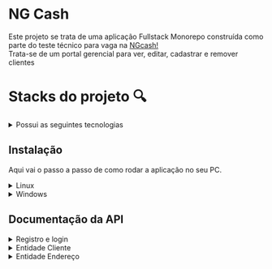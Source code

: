 # NG Cash

Este projeto se trata de uma aplicação Fullstack Monorepo construída como parte do teste técnico para vaga na [NGcash!](https://ng.cash/)  
Trata-se de um portal gerencial para ver, editar, cadastrar e remover clientes

# Stacks do projeto 🔍

<details>
<summary>Possui as seguintes tecnologias</summary> <br>

📊 **Banco de dados:**
  - Relacional, construído com PostGreSQL e Sequelize como ORM;

🔙 **Back-end:**
 - Construído seguindo modelo REST, feito 100% em Typescript;
 
🐋 **Docker:**
 - Cada camada da aplicação (front, back e db) conta com um Dockerfile, além de orquestração docker para dar conta de subir tudo junto ao mesmo tempo;

 🔙 **Front-end:**
 - Feito em React, CSS e Bootstrap
 
 </details> 
 

## Instalação

Aqui vai o passo a passo de como rodar a aplicação no seu PC.

<details> 
<summary>Linux</summary> </br>

Na pasta raiz, rode o comando para realizar o compose

   ```bash
  docker-compose up -d
``` 

Agora é só esperar o compose finalizar Pega um copo de água enquanto isso 🥤

Depois de finalizado, acesse o [link](https://localhost:3000/) para visualizar a aplicação.

</details> 


<details> 
<summary>Windows</summary> </br>

</details> 


## Documentação da API

<details>
<summary>Registro e login</summary> </br>

#### Registrar

```http
  POST /register
```

```bash
    "name": "Primeiro Usuário",
    "email": "usuario@email.com",
    "password": "firstUserPassword"
``` 

#### Logar

```http
  POST /login
```

```bash
    "email": "usuario@email.com",
    "password": "firstUserPassword"
``` 

</details>

<details>
<summary>Entidade Cliente</summary> </br>


#### Cadastrar cliente

```http
  POST /client
```

```bash
    "name": "Cliente",
    "cpf": "07938665029",
    "birthday": "16/06/1999",
    "rg": "319100467",
    "phone": "27994567859",
    "addresses": [
      {
        "zipcode": "29060670",
        "address": "Rua tal",
        "number": "880",
        "district": "Bairro Tal",
        "city": "Vitória",
        "state": "ES"
      },
    ]
``` 

#### Listar todos clientes

```http
  GET /client
```

#### Listar cliente por id

```http
  GET /client/${id}
```

| Parâmetro   | Tipo       | Descrição                                   |
| :---------- | :--------- | :------------------------------------------ |
| `id`      | `string` | **Obrigatório**. O ID do cliente que você quer |


#### Editar cliente por id

```http
  PATCH /client/${id}
```

```bash
    "name": "Cliente X",
``` 

| Parâmetro   | Tipo       | Descrição                                   |
| :---------- | :--------- | :------------------------------------------ |
| `id`      | `string` | **Obrigatório**. O ID do cliente que você quer editar|


#### Remover cliente por id

```http
  DELETE /client/${id}
```

| Parâmetro   | Tipo       | Descrição                                   |
| :---------- | :--------- | :------------------------------------------ |
| `id`      | `string` | **Obrigatório**. O ID do cliente que você quer remover|


</details>

<details>
<summary>Entidade Endereço</summary> </br>

#### Cadastrar endereço

```http
  POST /address
```

```bash
  "zipcode": "29060670",
  "address": "Rua tal",
  "number": "880",
  "district": "Bairro Tal",
  "city": "Vitória",
  "state": "ES"
``` 

| Parâmetro   | Tipo       | Descrição                                   |
| :---------- | :--------- | :------------------------------------------ |
| `id`      | `string` | **Obrigatório**. ID do cliente que terá um novo endereço |



#### Listar todos endereços

```http
  GET /address
```

#### Listar endereço por id

```http
  GET /address/${id}
```

| Parâmetro   | Tipo       | Descrição                                   |
| :---------- | :--------- | :------------------------------------------ |
| `id`      | `string` | **Obrigatório**. O ID do endereço que você quer |


#### Editar endereço por id

```http
  PATCH /address/${id}
```

```bash
    "address": "Rua fulano de tal",
	  "complement": "Na esquina"
``` 

| Parâmetro   | Tipo       | Descrição                                   |
| :---------- | :--------- | :------------------------------------------ |
| `id`      | `string` | **Obrigatório**. O ID do endereço que você quer editar|


#### Remover endereço por id

```http
  DELETE /client/${id}
```

| Parâmetro   | Tipo       | Descrição                                   |
| :---------- | :--------- | :------------------------------------------ |
| `id`      | `string` | **Obrigatório**. O ID do endereço que você quer remover|

</details>
